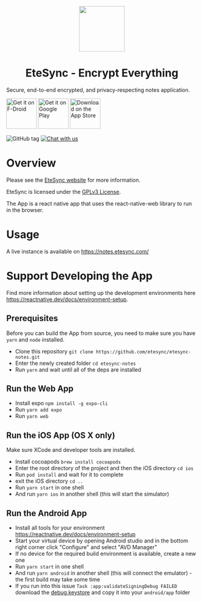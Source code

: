 <p align="center">
  <img width="120" src="assets/icon.png" />
  <h1 align="center">EteSync - Encrypt Everything</h1>
</p>

Secure, end-to-end encrypted, and privacy-respecting notes application.

[<img src="https://fdroid.gitlab.io/artwork/badge/get-it-on.png"
     alt="Get it on F-Droid"
     height="80">](https://f-droid.org/packages/com.etesync.notes/)
[<img src="https://play.google.com/intl/en_us/badges/images/generic/en-play-badge.png"
     alt="Get it on Google Play"
     height="80">](https://play.google.com/store/apps/details?id=com.etesync.notes)
[<img src="https://www.etesync.com/static/img/app-store-badge.c31e7b1c6a83.png"
     alt="Download on the App Store"
     height="80">](https://apps.apple.com/us/app/etesync-notes/id1533806351)

![GitHub tag](https://img.shields.io/github/tag/etesync/etesync-notes.svg)
[![Chat with us](https://img.shields.io/badge/chat-IRC%20|%20Matrix%20|%20Web-blue.svg)](https://www.etebase.com/community-chat/)

# Overview

Please see the [EteSync website](https://www.etesync.com) for more information.

EteSync is licensed under the [GPLv3 License](LICENSE).

The App is a react native app that uses the react-native-web library to run in the browser.

# Usage

A live instance is available on https://notes.etesync.com/

# Support Developing the App

Find more information about setting up the development environments here https://reactnative.dev/docs/environment-setup.

## Prerequisites

Before you can build the App from source, you need to make sure you have `yarn` and `node` installed.

- Clone this repository `git clone https://github.com/etesync/etesync-notes.git`
- Enter the newly created folder `cd etesync-notes`
- Run `yarn` and wait until all of the deps are installed

## Run the Web App

- Install expo `npm install -g expo-cli`
- Run `yarn add expo`
- Run `yarn web`

## Run the iOS App (OS X only)

Make sure XCode and developer tools are installed.

- Install cocoapods `brew install cocoapods`
- Enter the root directory of the project and then the iOS directory `cd ios`
- Run `pod install` and wait for it to complete
- exit the iOS directory `cd ..`
- Run `yarn start` in one shell
- And run `yarn ios` in another shell (this will start the simulator)

## Run the Android App

- Install all tools for your environment https://reactnative.dev/docs/environment-setup
- Start your virtual device by opening Android studio and in the bottom right corner click "Configure" and select "AVD Manager"
- If no device for the required build environment is available, create a new one
- Run `yarn start` in one shell
- And run `yarn android` in another shell (this will connect the emulator) - the first build may take some time
- If you run into this issue `Task :app:validateSigningDebug FAILED` download the [debug.keystore](https://raw.githubusercontent.com/facebook/react-native/master/template/android/app/debug.keystore) and copy it into your `android/app` folder
